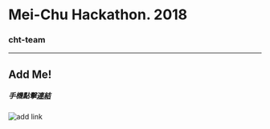 # Mei-Chu Hackathon. 2018
### cht-team

---
## Add Me!
##### 手機點擊[連結](https://line.me/R/ti/p/%40dih9899p)
![add link](http://qr-official.line.me/L/hm0Q6K7sdK.png)